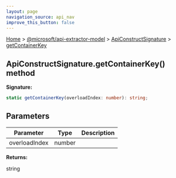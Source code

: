 ```yaml
---
layout: page
navigation_source: api_nav
improve_this_button: false
---
```



[Home](./index.md) &gt; [@microsoft/api-extractor-model](./api-extractor-model.md) &gt; [ApiConstructSignature](./api-extractor-model.apiconstructsignature.md) &gt; [getContainerKey](./api-extractor-model.apiconstructsignature.getcontainerkey.md)

## ApiConstructSignature.getContainerKey() method

<b>Signature:</b>

```typescript
static getContainerKey(overloadIndex: number): string;
```

## Parameters

|  Parameter | Type | Description |
|  --- | --- | --- |
|  overloadIndex | number |  |

<b>Returns:</b>

string
